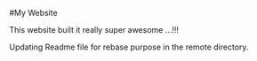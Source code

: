 #My Website

This website built it really super awesome ...!!!

Updating Readme file for rebase purpose in the remote directory.
